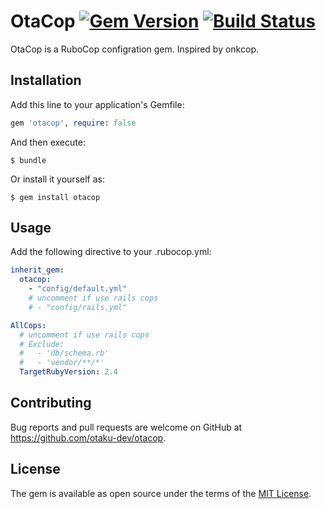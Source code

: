 # OtaCop [![Gem Version](https://badge.fury.io/rb/otacop.svg)](https://badge.fury.io/rb/otacop) [![Build Status](https://travis-ci.org/otaku-dev/otacop.svg?branch=master)](https://travis-ci.org/otaku-dev/otacop)

OtaCop is a RuboCop configration gem. Inspired by onkcop.

## Installation

Add this line to your application's Gemfile:

```ruby
gem 'otacop', require: false
```

And then execute:

    $ bundle

Or install it yourself as:

    $ gem install otacop

## Usage

Add the following directive to your .rubocop.yml:

```yml
inherit_gem:
  otacop:
    - "config/default.yml"
    # uncomment if use rails cops
    # - "config/rails.yml"

AllCops:
  # uncomment if use rails cops
  # Exclude:
  #   - 'db/schema.rb'
  #   - 'vendor/**/*'
  TargetRubyVersion: 2.4
```

## Contributing

Bug reports and pull requests are welcome on GitHub at https://github.com/otaku-dev/otacop.

## License

The gem is available as open source under the terms of the [MIT License](http://opensource.org/licenses/MIT).

